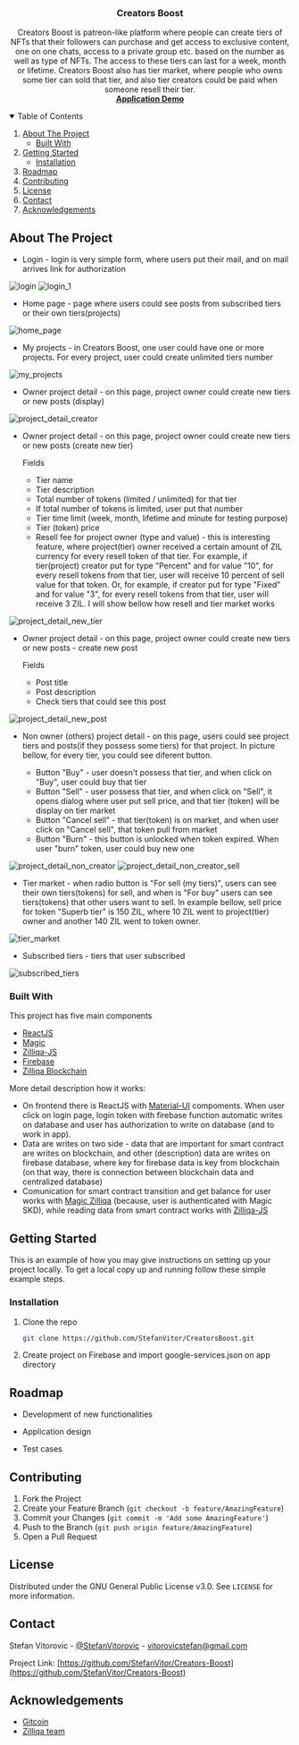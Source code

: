 
<!-- PROJECT LOGO -->
<br />
<p align="center">

  <h3 align="center">Creators Boost</h3>

  <p align="center">
    Creators Boost is patreon-like platform where people can create tiers of NFTs that their followers can purchase and get access to exclusive content, one on one chats, access to a private group etc. based on the number as well as type of NFTs. The access to these tiers can last for a week, month or lifetime. Creators Boost also has tier market, where people who owns some tier can sold that tier, and also tier creators could be paid when someone resell their tier.
    <br />
  <a href="https://www.youtube.com/watch?v=YZkqU-yCZwE"><strong>Application Demo</strong></a>
    <br />
  </p>
</p>



<!-- TABLE OF CONTENTS -->
<details open="open">
  <summary>Table of Contents</summary>
  <ol>
    <li>
      <a href="#about-the-project">About The Project</a>
      <ul>
        <li><a href="#built-with">Built With</a></li>
      </ul>
    </li>
    <li>
      <a href="#getting-started">Getting Started</a>
      <ul>
        <li><a href="#installation">Installation</a></li>
      </ul>
    </li>
    <li><a href="#roadmap">Roadmap</a></li>
    <li><a href="#contributing">Contributing</a></li>
    <li><a href="#license">License</a></li>
    <li><a href="#contact">Contact</a></li>
    <li><a href="#acknowledgements">Acknowledgements</a></li>
  </ol>
</details>



<!-- ABOUT THE PROJECT -->
## About The Project

* Login - login is very simple form, where users put their mail, and on mail arrives link for authorization

![login](https://user-images.githubusercontent.com/25621259/121596342-9a92e280-ca3f-11eb-9e89-bc4d2a61f38e.png)
![login_1](https://user-images.githubusercontent.com/25621259/121596501-c31adc80-ca3f-11eb-9041-a17320ef835c.png)


* Home page - page where users could see posts from subscribed tiers or their own tiers(projects)

![home_page](https://user-images.githubusercontent.com/25621259/121597442-0590e900-ca41-11eb-96a5-04bedec960a6.png)



* My projects - in Creators Boost, one user could have one or more projects. For every project, user could create unlimited tiers number

![my_projects](https://user-images.githubusercontent.com/25621259/121597875-7d5f1380-ca41-11eb-9b1b-fb55ba98175d.png)



* Owner project detail - on this page, project owner could create new tiers or new posts (display)

![project_detail_creator](https://user-images.githubusercontent.com/25621259/121599297-222e2080-ca43-11eb-9977-7e3fc82df43f.png)


* Owner project detail - on this page, project owner could create new tiers or new posts (create new tier)

  Fields 
  - Tier name 
  - Tier description
  - Total number of tokens (limited / unlimited) for that tier
  - If total number of tokens is limited, user put that number
  - Tier time limit (week, month, lifetime and minute for testing purpose)
  - Tier (token) price
  - Resell fee for project owner (type and value) - this is interesting feature, where project(tier) owner received a certain amount of ZIL currency for every resell token of that tier. For example, if tier(project) creator put for type "Percent" and for value "10", for every resell tokens from that tier, user will receive 10 percent of sell value for that token. Or, for example, if creator put for type "Fixed" and for value "3", for every resell tokens from that tier, user will receive 3 ZIL. I will show bellow how resell and tier market works

![project_detail_new_tier](https://user-images.githubusercontent.com/25621259/121601031-aed9de00-ca45-11eb-8818-37a063e37987.png)

* Owner project detail - on this page, project owner could create new tiers or new posts - create new post 

  Fields 
  - Post title 
  - Post description
  - Check tiers that could see this post

![project_detail_new_post](https://user-images.githubusercontent.com/25621259/121601347-1e4fcd80-ca46-11eb-94bc-c02b4399d91d.png)


* Non owner (others) project detail - on this page, users could see project tiers and posts(if they possess some tiers) for that project. In picture bellow, for every tier, you could see diferent button.

  - Button "Buy" - user doesn't possess that tier, and when click on "Buy", user could buy that tier
  - Button "Sell" - user possess that tier, and when click on "Sell", it opens dialog where user put sell price, and that tier (token) will be display on tier market  
  - Button "Cancel sell" - that tier(token) is on market, and when user click on "Cancel sell", that token pull from market
  - Button "Burn" - this button is unlocked when token expired. When user "burn" token, user could buy new one
  
![project_detail_non_creator](https://user-images.githubusercontent.com/25621259/121603228-b9e23d80-ca48-11eb-9d20-0e3dc16f61df.png)
![project_detail_non_creator_sell](https://user-images.githubusercontent.com/25621259/121603232-bb136a80-ca48-11eb-9ae7-44cb4d94c4db.png)


* Tier market - when radio button is "For sell (my tiers)", users can see their own tiers(tokens) for sell, and when is "For buy" users can see tiers(tokens) that other users want to sell. In example bellow, sell price for token "Superb tier" is 150 ZIL, where 10 ZIL went to project(tier) owner and another 140 ZIL went to token owner.

![tier_market](https://user-images.githubusercontent.com/25621259/121606601-bfdb1d00-ca4e-11eb-9947-0690bbfc7589.png)


* Subscribed tiers - tiers that user subscribed

![subscribed_tiers](https://user-images.githubusercontent.com/25621259/121606879-41cb4600-ca4f-11eb-891e-f6f23e896de9.png)

### Built With

This project has five main components
* [ReactJS](https://reactjs.org/)
* [Magic](https://magic.link/)
* [Zilliqa-JS](https://github.com/Zilliqa/Zilliqa-JavaScript-Library)
* [Firebase](https://firebase.google.com/)
* [Zilliqa Blockchain](https://www.zilliqa.com/platform)

More detail description how it works: 
* On frontend there is ReactJS with [Material-UI](https://material-ui.com/) compoments. When user click on login page, login token with firebase function automatic writes on database and user has authorization to write on database (and to work in app). 
* Data are writes on two side - data that are important for smart contract are writes on blockchain, and other (description) data are writes on firebase database, where key for  firebase data is key from blockchain (on that way, there is connection between blockchain data and centralized database)
* Comunication for smart contract transition and get balance for user works with [Magic Zilliqa](https://docs.magic.link/blockchains/zilliqa) (because, user is authenticated with Magic SKD), while reading data from smart contract works with [Zilliqa-JS](https://github.com/Zilliqa/Zilliqa-JavaScript-Library)

<!-- GETTING STARTED -->
## Getting Started

This is an example of how you may give instructions on setting up your project locally.
To get a local copy up and running follow these simple example steps.

### Installation

1. Clone the repo
   ```sh
   git clone https://github.com/StefanVitor/CreatorsBoost.git
   ```
2. Create project on Firebase and import google-services.json on app directory



<!-- ROADMAP -->
## Roadmap

* Development of new functionalities

* Application design

* Test cases




<!-- CONTRIBUTING -->
## Contributing

1. Fork the Project
2. Create your Feature Branch (`git checkout -b feature/AmazingFeature`)
3. Commit your Changes (`git commit -m 'Add some AmazingFeature'`)
4. Push to the Branch (`git push origin feature/AmazingFeature`)
5. Open a Pull Request



<!-- LICENSE -->
## License

Distributed under the GNU General Public License v3.0. See `LICENSE` for more information.



<!-- CONTACT -->
## Contact

Stefan Vitorovic - [@StefanVitorovic](https://twitter.com/StefanVitorovic) - vitorovicstefan@gmail.com

Project Link: [https://github.com/StefanVitor/Creators-Boost](https://github.com/StefanVitor/Creators-Boost)



<!-- ACKNOWLEDGEMENTS -->
## Acknowledgements
* [Gitcoin](https://gitcoin.co/)
* [Zilliqa team](https://www.zilliqa.com/platform)


